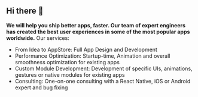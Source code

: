 ## Hi there 👋

<!--

**Here are some ideas to get you started:**

🙋‍♀️ A short introduction - what is your organization all about?
🌈 Contribution guidelines - how can the community get involved?
👩‍💻 Useful resources - where can the community find your docs? Is there anything else the community should know?
🍿 Fun facts - what does your team eat for breakfast?
🧙 Remember, you can do mighty things with the power of [Markdown](https://docs.github.com/github/writing-on-github/getting-started-with-writing-and-formatting-on-github/basic-writing-and-formatting-syntax)
-->
<b>We will help you ship better apps, faster. Our team of expert engineers has created the best user experiences in some of the most popular apps worldwide.</b>
Our services:
- From Idea to AppStore: Full App Design and Development
- Performance Optimization: Startup-time, Animation and overall smoothness optimization for existing apps
- Custom Module Development: Development of specific UIs, animations, gestures or native modules for existing apps
- Consulting: One-on-one consulting with a React Native, iOS or Android expert and bug fixing
